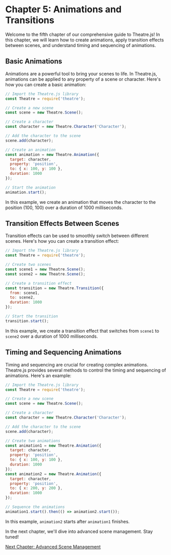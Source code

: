 # Chapter 5: Animations and Transitions

Welcome to the fifth chapter of our comprehensive guide to Theatre.js! In this chapter, we will learn how to create animations, apply transition effects between scenes, and understand timing and sequencing of animations.

## Basic Animations

Animations are a powerful tool to bring your scenes to life. In Theatre.js, animations can be applied to any property of a scene or character. Here's how you can create a basic animation:

```javascript
// Import the Theatre.js library
const Theatre = require('theatre');

// Create a new scene
const scene = new Theatre.Scene();

// Create a character
const character = new Theatre.Character('Character');

// Add the character to the scene
scene.add(character);

// Create an animation
const animation = new Theatre.Animation({
  target: character,
  property: 'position',
  to: { x: 100, y: 100 },
  duration: 1000
});

// Start the animation
animation.start();
```

In this example, we create an animation that moves the character to the position (100, 100) over a duration of 1000 milliseconds.

## Transition Effects Between Scenes

Transition effects can be used to smoothly switch between different scenes. Here's how you can create a transition effect:

```javascript
// Import the Theatre.js library
const Theatre = require('theatre');

// Create two scenes
const scene1 = new Theatre.Scene();
const scene2 = new Theatre.Scene();

// Create a transition effect
const transition = new Theatre.Transition({
  from: scene1,
  to: scene2,
  duration: 1000
});

// Start the transition
transition.start();
```

In this example, we create a transition effect that switches from `scene1` to `scene2` over a duration of 1000 milliseconds.

## Timing and Sequencing Animations

Timing and sequencing are crucial for creating complex animations. Theatre.js provides several methods to control the timing and sequencing of animations. Here's an example:

```javascript
// Import the Theatre.js library
const Theatre = require('theatre');

// Create a new scene
const scene = new Theatre.Scene();

// Create a character
const character = new Theatre.Character('Character');

// Add the character to the scene
scene.add(character);

// Create two animations
const animation1 = new Theatre.Animation({
  target: character,
  property: 'position',
  to: { x: 100, y: 100 },
  duration: 1000
});
const animation2 = new Theatre.Animation({
  target: character,
  property: 'position',
  to: { x: 200, y: 200 },
  duration: 1000
});

// Sequence the animations
animation1.start().then(() => animation2.start());
```

In this example, `animation2` starts after `animation1` finishes.

In the next chapter, we'll dive into advanced scene management. Stay tuned!

[Next Chapter: Advanced Scene Management](chapter6-advanced-scene-management.md)
